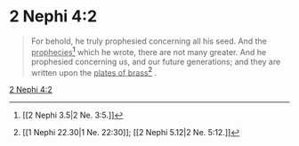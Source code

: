 # 2 Nephi 4:2

> For behold, he truly prophesied concerning all his seed. And the <u>prophecies</u>[^a] which he wrote, there are not many greater. And he prophesied concerning us, and our future generations; and they are written upon the <u>plates of brass</u>[^b] .

[2 Nephi 4:2](https://www.churchofjesuschrist.org/study/scriptures/bofm/2-ne/4?lang=eng&id=p2#p2)


[^a]: [[2 Nephi 3.5|2 Ne. 3:5.]]
[^b]: [[1 Nephi 22.30|1 Ne. 22:30]]; [[2 Nephi 5.12|2 Ne. 5:12.]]
